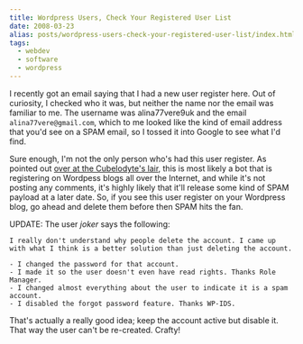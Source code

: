 ```yaml
---
title: Wordpress Users, Check Your Registered User List
date: 2008-03-23
alias: posts/wordpress-users-check-your-registered-user-list/index.html
tags:
  - webdev
  - software
  - wordpress
---
```


I recently got an email saying that I had a new user register here. Out of curiosity, I checked who it was, but neither the name nor the email was familiar to me. The username was alina77vere9uk and the email `alina77vere@gmail.com`, which to me looked like the kind of email address that you'd see on a SPAM email, so I tossed it into Google to see what I'd find.

Sure enough, I'm not the only person who's had this user register. As pointed out [over at the Cubelodyte's lair](http://cubelodyte.com/2008/03/21/another-slice-of-spam/), this is most likely a bot that is registering on Wordpess blogs all over the Internet, and while it's not posting any comments, it's highly likely that it'll release some kind of SPAM payload at a later date. So, if you see this user register on your Wordpress blog, go ahead and delete them before then SPAM hits the fan.

UPDATE: The user *joker* says the following:

    I really don't understand why people delete the account. I came up with what I think is a better solution than just deleting the account.

    - I changed the password for that account.
    - I made it so the user doesn't even have read rights. Thanks Role Manager.
    - I changed almost everything about the user to indicate it is a spam account.
    - I disabled the forgot password feature. Thanks WP-IDS.

That's actually a really good idea; keep the account active but disable it. That way the user can't be re-created. Crafty!
